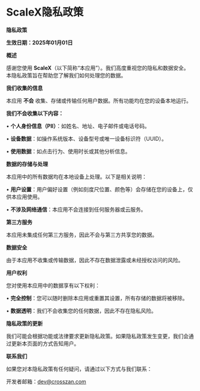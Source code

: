 # **ScaleX隐私政策**

**隐私政策**

**生效日期：2025年01月01日**

**概述**

感谢您使用 **ScaleX**（以下简称“本应用”）。我们高度重视您的隐私和数据安全。本隐私政策旨在帮助您了解我们如何处理您的数据。

**我们收集的信息**

本应用 **不会** 收集、存储或传输任何用户数据。所有功能均在您的设备本地运行。

**我们不会收集以下内容：**

•	**个人身份信息（PII）**：如姓名、地址、电子邮件或电话号码。

•	**设备数据**：如操作系统版本、设备型号或唯一设备标识符（UUID）。

•	**使用数据**：如点击行为、使用时长或其他分析信息。

**数据的存储与处理**

本应用中的所有数据均在本地设备上处理。以下是相关说明：

•	**用户设置**：用户偏好设置（例如刻度尺位置、颜色等）会存储在您的设备上，仅供本应用使用。

•	**不涉及网络通信**：本应用不会连接到任何服务器或云服务。

**第三方服务**

本应用未集成任何第三方服务，因此不会与第三方共享您的数据。

**数据安全**

由于本应用不收集或传输数据，因此不存在数据泄露或未经授权访问的风险。

**用户权利**

您对使用本应用中的数据享有以下权利：

•	**完全控制**：您可以随时删除本应用或重置其设置，所有存储的数据将被移除。

•	**数据透明**：我们不会收集您的任何数据，因此不存在隐私风险。

**隐私政策的更新**

我们可能会根据功能或法律要求更新隐私政策。如果隐私政策发生变更，我们会通过更新本页面的方式告知用户。

**联系我们**

如果您对本隐私政策有任何疑问，请通过以下方式与我们联系：

开发者邮箱：dev@crosszan.com
